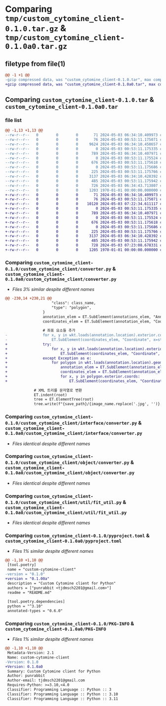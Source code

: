 # Comparing `tmp/custom_cytomine_client-0.1.0.tar.gz` & `tmp/custom_cytomine_client-0.1.0a0.tar.gz`

## filetype from file(1)

```diff
@@ -1 +1 @@
-gzip compressed data, was "custom_cytomine_client-0.1.0.tar", max compression
+gzip compressed data, was "custom_cytomine_client-0.1.0a0.tar", max compression
```

## Comparing `custom_cytomine_client-0.1.0.tar` & `custom_cytomine_client-0.1.0a0.tar`

### file list

```diff
@@ -1,13 +1,13 @@
--rw-r--r--   0        0        0       71 2024-05-03 06:34:10.409973 custom_cytomine_client-0.1.0/README.md
--rw-r--r--   0        0        0       76 2024-05-03 00:53:11.175071 custom_cytomine_client-0.1.0/custom_cytomine_client/__init__.py
--rw-r--r--   0        0        0     9624 2024-05-03 06:34:10.458657 custom_cytomine_client-0.1.0/custom_cytomine_client/converter.py
--rw-r--r--   0        0        0        0 2024-05-03 00:53:11.175335 custom_cytomine_client-0.1.0/custom_cytomine_client/interface/__init__.py
--rw-r--r--   0        0        0      789 2024-05-03 06:34:10.407971 custom_cytomine_client-0.1.0/custom_cytomine_client/interface/converter.py
--rw-r--r--   0        0        0        0 2024-05-03 00:53:11.175524 custom_cytomine_client-0.1.0/custom_cytomine_client/object/__init__.py
--rw-r--r--   0        0        0      676 2024-05-03 00:53:11.175618 custom_cytomine_client-0.1.0/custom_cytomine_client/object/converter.py
--rw-r--r--   0        0        0        0 2024-05-03 00:53:11.175686 custom_cytomine_client-0.1.0/custom_cytomine_client/util/__init__.py
--rw-r--r--   0        0        0      225 2024-05-03 00:53:11.175766 custom_cytomine_client-0.1.0/custom_cytomine_client/util/custom_exception.py
--rw-r--r--   0        0        0     3137 2024-05-03 06:34:10.428392 custom_cytomine_client-0.1.0/custom_cytomine_client/util/fit_util.py
--rw-r--r--   0        0        0      485 2024-05-03 00:53:11.175942 custom_cytomine_client-0.1.0/custom_cytomine_client/util/normal_util.py
--rw-r--r--   0        0        0      726 2024-05-03 06:34:43.713807 custom_cytomine_client-0.1.0/pyproject.toml
--rw-r--r--   0        0        0     1203 1970-01-01 00:00:00.000000 custom_cytomine_client-0.1.0/PKG-INFO
+-rw-r--r--   0        0        0       71 2024-05-03 06:34:10.409973 custom_cytomine_client-0.1.0a0/README.md
+-rw-r--r--   0        0        0       76 2024-05-03 00:53:11.175071 custom_cytomine_client-0.1.0a0/custom_cytomine_client/__init__.py
+-rw-r--r--   0        0        0    10120 2024-05-03 07:22:34.611117 custom_cytomine_client-0.1.0a0/custom_cytomine_client/converter.py
+-rw-r--r--   0        0        0        0 2024-05-03 00:53:11.175335 custom_cytomine_client-0.1.0a0/custom_cytomine_client/interface/__init__.py
+-rw-r--r--   0        0        0      789 2024-05-03 06:34:10.407971 custom_cytomine_client-0.1.0a0/custom_cytomine_client/interface/converter.py
+-rw-r--r--   0        0        0        0 2024-05-03 00:53:11.175524 custom_cytomine_client-0.1.0a0/custom_cytomine_client/object/__init__.py
+-rw-r--r--   0        0        0      676 2024-05-03 00:53:11.175618 custom_cytomine_client-0.1.0a0/custom_cytomine_client/object/converter.py
+-rw-r--r--   0        0        0        0 2024-05-03 00:53:11.175686 custom_cytomine_client-0.1.0a0/custom_cytomine_client/util/__init__.py
+-rw-r--r--   0        0        0      225 2024-05-03 00:53:11.175766 custom_cytomine_client-0.1.0a0/custom_cytomine_client/util/custom_exception.py
+-rw-r--r--   0        0        0     3137 2024-05-03 06:34:10.428392 custom_cytomine_client-0.1.0a0/custom_cytomine_client/util/fit_util.py
+-rw-r--r--   0        0        0      485 2024-05-03 00:53:11.175942 custom_cytomine_client-0.1.0a0/custom_cytomine_client/util/normal_util.py
+-rw-r--r--   0        0        0      728 2024-05-03 07:23:08.678331 custom_cytomine_client-0.1.0a0/pyproject.toml
+-rw-r--r--   0        0        0     1205 1970-01-01 00:00:00.000000 custom_cytomine_client-0.1.0a0/PKG-INFO
```

### Comparing `custom_cytomine_client-0.1.0/custom_cytomine_client/converter.py` & `custom_cytomine_client-0.1.0a0/custom_cytomine_client/converter.py`

 * *Files 3% similar despite different names*

```diff
@@ -230,14 +230,21 @@
                     "class": class_name,
                     "type": "polygon",
                 }
                 annotation_elem = ET.SubElement(annotations_elem, "Annotation", annotation_attributes)
                 coordinates_elem = ET.SubElement(annotation_elem, "Coordinates")
 
                 # 좌표 요소들 추가
-                for x, y in wkt.loads(annotation.location).exterior.coords:
-                    ET.SubElement(coordinates_elem, "Coordinate", x=str(x), y=str(y))
+                try:
+                    for x, y in wkt.loads(annotation.location).exterior.coords:
+                        ET.SubElement(coordinates_elem, "Coordinate", x=str(x), y=str(y))
+                except Exception as e:
+                    for polygon in wkt.loads(annotation.location).geoms:
+                        annotation_elem = ET.SubElement(annotations_elem, "Annotation", annotation_attributes)
+                        coordinates_elem = ET.SubElement(annotation_elem, "Coordinates")
+                        for x, y in polygon.exterior.coords:
+                            ET.SubElement(coordinates_elem, "Coordinate", x=str(x), y=str(y))
 
             # XML 트리를 문자열로 변환
             ET.indent(root)
             tree = ET.ElementTree(root)
             tree.write(f"{save_path}/{image_name.replace('.jpg', '')}.xml")
```

### Comparing `custom_cytomine_client-0.1.0/custom_cytomine_client/interface/converter.py` & `custom_cytomine_client-0.1.0a0/custom_cytomine_client/interface/converter.py`

 * *Files identical despite different names*

### Comparing `custom_cytomine_client-0.1.0/custom_cytomine_client/object/converter.py` & `custom_cytomine_client-0.1.0a0/custom_cytomine_client/object/converter.py`

 * *Files identical despite different names*

### Comparing `custom_cytomine_client-0.1.0/custom_cytomine_client/util/fit_util.py` & `custom_cytomine_client-0.1.0a0/custom_cytomine_client/util/fit_util.py`

 * *Files identical despite different names*

### Comparing `custom_cytomine_client-0.1.0/pyproject.toml` & `custom_cytomine_client-0.1.0a0/pyproject.toml`

 * *Files 1% similar despite different names*

```diff
@@ -1,10 +1,10 @@
 [tool.poetry]
 name = "custom-cytomine-client"
-version = "0.1.0"
+version = "0.1.00a"
 description = "Custom Cytomine client for Python"
 authors = ["punrabbit <tjdmsch2201@gmail.com>"]
 readme = "README.md"
 
 [tool.poetry.dependencies]
 python = "^3.10"
 annotated-types = "0.6.0"
```

### Comparing `custom_cytomine_client-0.1.0/PKG-INFO` & `custom_cytomine_client-0.1.0a0/PKG-INFO`

 * *Files 1% similar despite different names*

```diff
@@ -1,10 +1,10 @@
 Metadata-Version: 2.1
 Name: custom-cytomine-client
-Version: 0.1.0
+Version: 0.1.0a0
 Summary: Custom Cytomine client for Python
 Author: punrabbit
 Author-email: tjdmsch2201@gmail.com
 Requires-Python: >=3.10,<4.0
 Classifier: Programming Language :: Python :: 3
 Classifier: Programming Language :: Python :: 3.10
 Classifier: Programming Language :: Python :: 3.11
```

